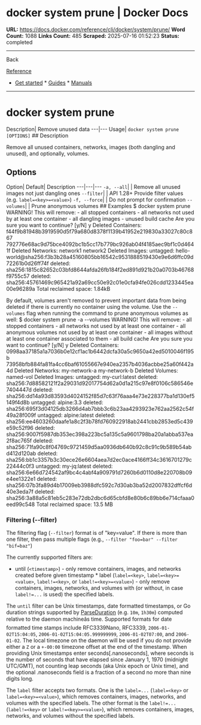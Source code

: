 # docker system prune | Docker Docs

**URL:** https://docs.docker.com/reference/cli/docker/system/prune/
**Word Count:** 1088
**Links Count:** 485
**Scraped:** 2025-07-16 01:52:23
**Status:** completed

---

Back

[Reference](https://docs.docker.com/reference/)

  * [Get started](https://docs.docker.com/get-started/)   * [Guides](https://docs.docker.com/guides/)   * [Manuals](https://docs.docker.com/manuals/)

* * *

# docker system prune

Description| Remove unused data   ---|---   Usage| `docker system prune [OPTIONS]`      ## Description

Remove all unused containers, networks, images \(both dangling and unused\), and optionally, volumes.

## Options

Option| Default| Description   ---|---|---   `-a, --all`| | Remove all unused images not just dangling ones   `--filter`| | API 1.28+ Provide filter values \(e.g. `label=<key>=<value>`\)   `-f, --force`| | Do not prompt for confirmation   `--volumes`| | Prune anonymous volumes      ## Examples               $ docker system prune          WARNING! This will remove:             - all stopped containers             - all networks not used by at least one container             - all dangling images             - unused build cache     Are you sure you want to continue? [y/N] y          Deleted Containers:     f44f9b81948b3919590d5f79a680d8378f1139b41952e219830a33027c80c867     792776e68ac9d75bce4092bc1b5cc17b779bc926ab04f4185aec9bf1c0d4641f          Deleted Networks:     network1     network2          Deleted Images:     untagged: hello-world@sha256:f3b3b28a45160805bb16542c9531888519430e9e6d6ffc09d72261b0d26ff74f     deleted: sha256:1815c82652c03bfd8644afda26fb184f2ed891d921b20a0703b46768f9755c57     deleted: sha256:45761469c965421a92a69cc50e92c01e0cfa94fe026cdd1233445ea00e96289a          Total reclaimed space: 1.84kB     

By default, volumes aren't removed to prevent important data from being deleted if there is currently no container using the volume. Use the `--volumes` flag when running the command to prune anonymous volumes as well:               $ docker system prune -a --volumes          WARNING! This will remove:             - all stopped containers             - all networks not used by at least one container             - all anonymous volumes not used by at least one container             - all images without at least one container associated to them             - all build cache     Are you sure you want to continue? [y/N] y          Deleted Containers:     0998aa37185a1a7036b0e12cf1ac1b6442dcfa30a5c9650a42ed5010046f195b     73958bfb884fa81fa4cc6baf61055667e940ea2357b4036acbbe25a60f442a4d          Deleted Networks:     my-network-a     my-network-b          Deleted Volumes:     named-vol          Deleted Images:     untagged: my-curl:latest     deleted: sha256:7d88582121f2a29031d92017754d62a0d1a215c97e8f0106c586546e7404447d     deleted: sha256:dd14a93d83593d4024152f85d7c63f76aaa4e73e228377ba1d130ef5149f4d8b     untagged: alpine:3.3     deleted: sha256:695f3d04125db3266d4ab7bbb3c6b23aa4293923e762aa2562c54f49a28f009f     untagged: alpine:latest     deleted: sha256:ee4603260daafe1a8c2f3b78fd760922918ab2441cbb2853ed5c439e59c52f96     deleted: sha256:9007f5987db353ec398a223bc5a135c5a9601798ba20a1abba537ea2f8ac765f     deleted: sha256:71fa90c8f04769c9721459d5aa0936db640b92c8c91c9b589b54abd412d120ab     deleted: sha256:bb1c3357b3c30ece26e6604aea7d2ec0ace4166ff34c3616701279c22444c0f3     untagged: my-jq:latest     deleted: sha256:6e66d724542af9bc4c4abf4a909791d7260b6d0110d8e220708b09e4ee1322e1     deleted: sha256:07b3fa89d4b17009eb3988dfc592c7d30ab3ba52d2007832dffcf6d40e3eda7f     deleted: sha256:3a88a5c81eb5c283e72db2dbc6d65cbfd8e80b6c89bb6e714cfaaa0eed99c548          Total reclaimed space: 13.5 MB     

### Filtering \(--filter\)

The filtering flag \(`--filter`\) format is of "key=value". If there is more than one filter, then pass multiple flags \(e.g., `--filter "foo=bar" --filter "bif=baz"`\)

The currently supported filters are:

  * until \(`<timestamp>`\) - only remove containers, images, and networks created before given timestamp   * label \(`label=<key>`, `label=<key>=<value>`, `label!=<key>`, or `label!=<key>=<value>`\) - only remove containers, images, networks, and volumes with \(or without, in case `label!=...` is used\) the specified labels.

The `until` filter can be Unix timestamps, date formatted timestamps, or Go duration strings supported by [ParseDuration](https://pkg.go.dev/time#ParseDuration) \(e.g. `10m`, `1h30m`\) computed relative to the daemon machineâs time. Supported formats for date formatted time stamps include RFC3339Nano, RFC3339, `2006-01-02T15:04:05`, `2006-01-02T15:04:05.999999999`, `2006-01-02T07:00`, and `2006-01-02`. The local timezone on the daemon will be used if you do not provide either a `Z` or a `+-00:00` timezone offset at the end of the timestamp. When providing Unix timestamps enter seconds\[.nanoseconds\], where seconds is the number of seconds that have elapsed since January 1, 1970 \(midnight UTC/GMT\), not counting leap seconds \(aka Unix epoch or Unix time\), and the optional .nanoseconds field is a fraction of a second no more than nine digits long.

The `label` filter accepts two formats. One is the `label=...` \(`label=<key>` or `label=<key>=<value>`\), which removes containers, images, networks, and volumes with the specified labels. The other format is the `label!=...` \(`label!=<key>` or `label!=<key>=<value>`\), which removes containers, images, networks, and volumes without the specified labels.